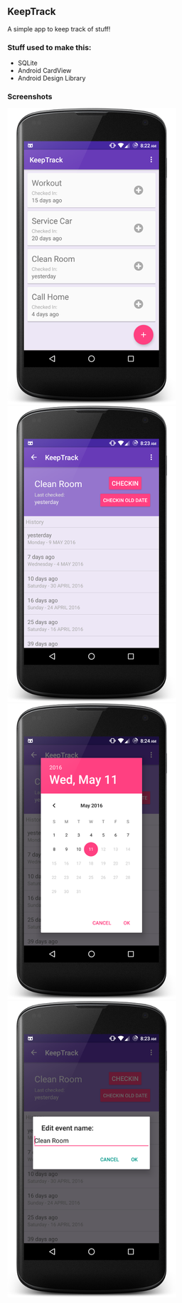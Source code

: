 ## KeepTrack

A simple app to keep track of stuff!

### Stuff used to make this:

* SQLite
* Android CardView
* Android Design Library

### Screenshots

![screenshot1](screenshot1.png)
![screenshot2](screenshot2.png)
![screenshot3](screenshot3.png)
![screenshot4](screenshot4.png)
